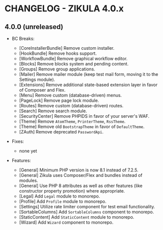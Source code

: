# CHANGELOG - ZIKULA 4.0.x

## 4.0.0 (unreleased)

- BC Breaks:
  - [CoreInstallerBundle] Remove custom installer.
  - [HookBundle] Remove hooks support.
  - [WorkflowBundle] Remove graphical workflow editor.
  - [Blocks] Remove blocks system and pending content.
  - [Groups] Remove group applications.
  - [Mailer] Remove mailer module (keep test mail form, moving it to the Settings module).
  - [Extensions] Remove additional state-based extension layer in favor of Composer and Flex.
  - [Menu] Remove custom (database-driven) menus.
  - [PageLock] Remove page lock module.
  - [Routes] Remove custom (database-driven) routes.
  - [Search] Remove search module.
  - [SecurityCenter] Remove PHPIDS in favor of your server's WAF.
  - [Theme] Remove `AtomTheme`, `PrinterTheme`, `RssTheme`.
  - [Theme] Remove old `BootstrapTheme` in favor of `DefaultTheme`.
  - [ZAuth] Remove deprecated `PasswordApi`.

- Fixes:
  - none yet

- Features:
  - [General] Minimum PHP version is now 8.1 instead of 7.2.5.
  - [General] Zikula uses Composer/Flex and bundles instead of modules.
  - [General] Use PHP 8 attributes as well as other features (like constructor property promotion) where appropriate.
  - [Legal] Add `Legal` module to monorepo.
  - [Profile] Add `Profile` module to monorepo.
  - [Settings] Utilize rate limiter component for test email functionality.
  - [SortableColumns] Add `SortableColumns` component to monorepo.
  - [StaticContent] Add `StaticContent` module to monorepo.
  - [Wizard] Add `Wizard` component to monorepo.
